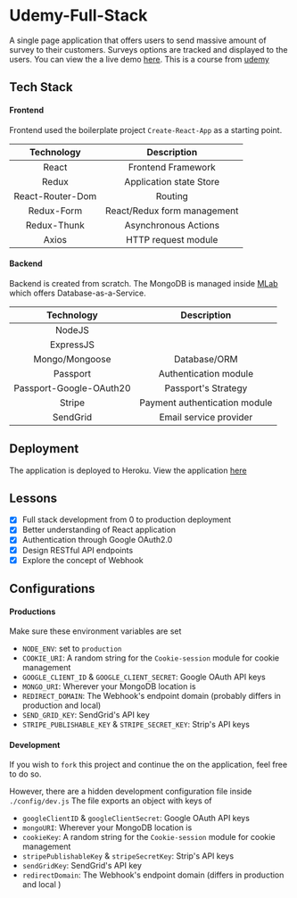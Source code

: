 # Udemy-Full-Stack

A single page application that offers users to send massive amount of survey to their customers. Surveys options are tracked and displayed to the users.
You can view the a live demo [here](https://ancient-ocean-31474.herokuapp.com). This is a course from [udemy](https://www.udemy.com/node-with-react-fullstack-web-development)

## Tech Stack
#### Frontend
Frontend used the boilerplate project `Create-React-App` as a starting point.

|    Technology    |         Description         |
|:----------------:|:---------------------------:|
|       React      |      Frontend Framework     |
|       Redux      |   Application state Store   |
| React-Router-Dom |           Routing           |
|    Redux-Form    | React/Redux form management |
|    Redux-Thunk   |     Asynchronous Actions    |
|       Axios      |     HTTP request module     |

#### Backend
Backend is created from scratch.
The MongoDB is managed inside [MLab](https://mlab.com/welcome) which offers Database-as-a-Service.

|        Technology       |          Description          |
|:-----------------------:|:-----------------------------:|
|          NodeJS         |                               |
|        ExpressJS        |                               |
|      Mongo/Mongoose     |          Database/ORM         |
|         Passport        |     Authentication module     |
| Passport-Google-OAuth20 |      Passport's Strategy      |
|          Stripe         | Payment authentication module |
|         SendGrid        |     Email service provider    |

## Deployment
The application is deployed to Heroku. View the application [here](https://ancient-ocean-31474.herokuapp.com)

## Lessons
- [x] Full stack development from 0 to production deployment
- [x] Better understanding of React application
- [x] Authentication through Google OAuth2.0
- [x] Design RESTful API endpoints
- [x] Explore the concept of Webhook

## Configurations

#### Productions
Make sure these environment variables are set
* `NODE_ENV`: set to `production`
* `COOKIE_URI`: A random string for the `Cookie-session` module for cookie management
* `GOOGLE_CLIENT_ID` & `GOOGLE_CLIENT_SECRET`: Google OAuth API keys
* `MONGO_URI`: Wherever your MongoDB location is
* `REDIRECT_DOMAIN`: The Webhook's endpoint domain (probably differs in production and local)
* `SEND_GRID_KEY`: SendGrid's API key
* `STRIPE_PUBLISHABLE_KEY` & `STRIPE_SECRET_KEY`: Strip's API keys

#### Development
If you wish to `fork` this project and continue the on the application, feel free to do so.

However, there are a hidden  development configuration file inside `./config/dev.js` The file exports an object with keys of
* `googleClientID` & `googleClientSecret`: Google OAuth API keys
* `mongoURI`: Wherever your MongoDB location is
* `cookieKey`: A random string for the `Cookie-session` module for cookie management
* `stripePublishableKey` & `stripeSecretKey`: Strip's API keys
* `sendGridKey`: SendGrid's API key
* `redirectDomain`: The Webhook's endpoint domain (differs in production and local )
